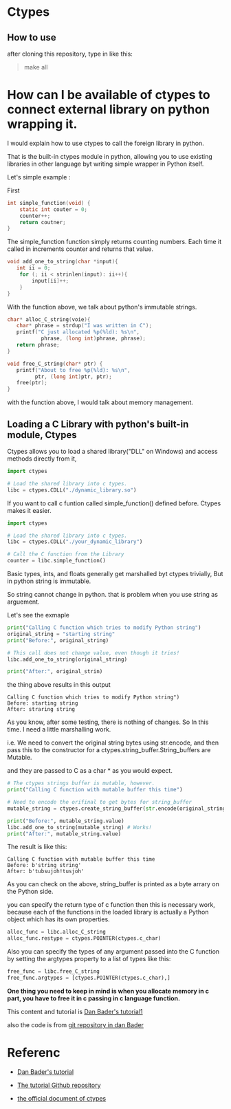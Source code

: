 # Ctypes

## How to use

after cloning this repository, type in like this:

> make all


# How can I be available of ctypes to connect external library on python wrapping it. 

I would explain how to use ctypes to call the foreign library in python. 

That is the built-in ctypes module in python, allowing you to use existing libraries in other language byt writing simple wrapper in Python itself.

Let's simple example : 

First 

```c 
int simple_function(void) {
    static int couter = 0;
    counter++;
    return coutner;
}
```

The simple_function function simply returns counting numbers. Each time it called in increments counter and returns that value. 

```c
void add_one_to_string(char *input){
   int ii = 0;
    for (; ii < strinlen(input): ii++){
        input[ii]++;
    }
}
```

With the function above, we talk about python's immutable strings. 

```c 
char* alloc_C_string(voie){
   char* phrase = strdup("I was written in C");
   printf("C just allocated %p(%ld): %s\n", 
           phrase, (long int)phrase, phrase);
   return phrase;
}

void free_C_string(char* ptr) {
   printf("About to free %p(%ld): %s\n",
         ptr, (long int)ptr, ptr);
   free(ptr);
}
```

with the function above, I would talk about memory management. 


## Loading a C Library with python's built-in module, Ctypes

Ctypes allows you to  load a shared library("DLL" on Windows) and access methods directly from it, 

```python
import ctypes

# Load the shared library into c types.
libc = ctypes.CDLL("./dynamic_library.so")
```

If you want to call c funtion called simple_function() defined before. Ctypes makes it easier. 

```python
import ctypes

# Load the shared library into c types. 
libc = ctypes.CDLL("./your_dynamic_library")

# Call the C function from the Library
counter = libc.simple_function()
```

Basic types, ints, and floats generally get marshalled byt ctypes trivially, But in python string is immutable. 

So string cannot change in python. that is problem when you use string as arguement.

Let's see the exmaple 

```python
print("Calling C function which tries to modify Python string")
original_string = "starting string"
print("Before:", original_string)

# This call does not change value, even though it tries!
libc.add_one_to_string(original_string)

print("After:", original_strin)
```

the thing above results in this output

```shell
Calling C function which tries to modify Python string")
Before: starting string
After: straring string
```

As you know, after some testing, there is nothing of changes. So In this time. I need a little marshalling work.

i.e. We need to  convert the original string bytes using str.encode, and then pass this to the constructor for a ctypes.string_buffer.String_buffers are Mutable. 

and they are passed to C as a char * as you would expect.

```python
# The ctypes strings buffer is mutable, however. 
print("Calling C function with mutable buffer this time")

# Need to encode the orifinal to get bytes for string_buffer
mutable_string = ctypes.create_string_buffer(str.encode(original_string))

print("Before:", mutable_string.value)
libc.add_one_to_string(mutable_string) # Works!
print("After:", mutable_string.value)
```

The result is like this:

```shell
Calling C function with mutable buffer this time
Before: b'string string'
After: b'tubsujoh!tusjoh'
```

As you can check on the above, string_buffer is printed as a byte arrary on the Python side.

you can specify the return type of c function then this is necessary work, because each of the functions in the loaded library is actually a Python object which has its own properties. 

```python
alloc_func = libc.alloc_C_string
alloc_func.restype = ctypes.POINTER(ctypes.c_char)
```

Also you can specify the types of any argument passed into the C function by setting the argtypes property to a list of types like this:

```python
free_func = libc.free_C_string
free_func.argtypes = [ctypes.POINTER(ctypes.c_char),]
```

**One thing you need to keep in mind is when you allocate memory in c part, you have to free it in c passing in c language function.**

This content and tutorial is [Dan Bader's tutorial1](https://dbader.org/blog/python-ctypes-tutorial)

also the code is from [git repository in dan Bader](https://github.com/jima80525/ctypes_example/tree/master/tutorial1)

# Referenc

 - [Dan Bader's tutorial](https://dbader.org/blog/python-ctypes-tutorial)
 
 - [The tutorial Github repository](https://github.com/jima80525/ctypes_example)

 - [the official document of ctypes](https://docs.python.org/3/library/ctypes.html)
